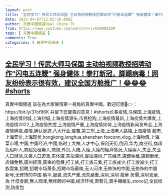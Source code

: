 ```yaml
---
layout: post
title: "全民学习！传武大师马保国 主动拍视频教授招牌动作“闪电五连鞭” 强身健体！拳打新冠，脚踢病毒！网友纷纷表示很有效，建议全国方舱推广！😂😂😂#shorts"
date: 2022-04-07T13:03:10.000Z
author: 真實中國頻道Real China TV
from: https://www.youtube.com/watch?v=lvO36NNdZbM
tags: [ 真實中國頻道 ]
comments: True
categories: [ 真實中國頻道 ]
---
```

<!--1649336590000-->
[全民学习！传武大师马保国 主动拍视频教授招牌动作“闪电五连鞭” 强身健体！拳打新冠，脚踢病毒！网友纷纷表示很有效，建议全国方舱推广！😂😂😂#shorts](https://www.youtube.com/watch?v=lvO36NNdZbM)
------

<div>
真實中國頻道 旨在為大家展現第一視角的真實中國，歡迎訂閱💖👉：https://bit.ly/37of96K  并留下您寶貴的意見！#shorts长春疫情,马保国,上海疫情,上海疫情封城,上海封城,上海疫情源头,市民抢购,上海疫情最新,上海疫情大爆发,上海疫情2022,上海疫情失控,上海疫情严重,上海疫情如何,上海疫情新闻发布会,上海疫情瞒报,疫情,确认足迹,八大行业,疫苗,第三剂,上海,上海老人跳楼,上海疫情 超市,上海菜价,上海现状,hongkong,longhua,shenzhen foxconn,vlog,上海物價,上海菜市場,中国,中国经济,中國,临时工大神,人才中心,保利天街,倒闭,华为,商业街,商超免租吓人,商超免租嚇人,商铺,外贸,大陆,大陸,大陸的經濟情況,大陸窮人,失业,失业人口游荡,失業人口遊蕩,实体店,实拍深圳,實拍深圳,广东经济,店鋪免租,店铺倒闭,店铺免租,廣州經濟,廣東的發展,打工族,打工族云集,打工族减少,打工族減少,打工族雲集,招聘,招聘市场萧条,招聘市场蕭條,无人问津,无修饰的中国,无修饰的中国 新号,无修饰的中国 躺平,服装,流失严重,流失嚴重,深圳,深圳 龍華 房價,深圳发展,為 什麼會窮,無人問津,無修飾的中國,经济环境,萧若元,賣手機維生,stone记,全民检测,防疫包
</div>
